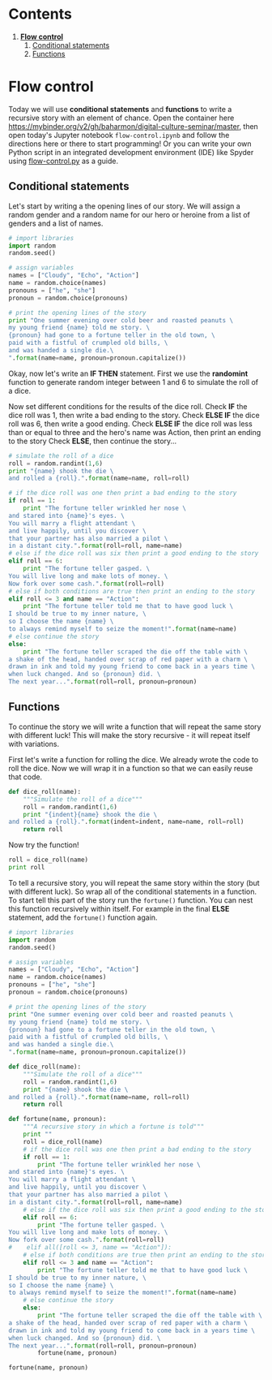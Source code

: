 # Contents
1. [**Flow control**](#flow-control)
    1. [Conditional statements](#conditional-statements)
    1. [Functions](#functions)

# Flow control
Today we will use **conditional statements** and **functions**
to write a recursive story with an element of chance.
Open the container here
https://mybinder.org/v2/gh/baharmon/digital-culture-seminar/master,
then open today's Jupyter notebook `flow-control.ipynb`
and follow the directions here or there to start programming!
Or you can write your own Python script
in an integrated development environment (IDE) like Spyder
using [flow-control.py](/scripts/flow-control.py) as a guide.

## Conditional statements
Let's start by writing a the opening lines of our story.
We will assign a random gender and a random name
for our hero or heroine
from a list of genders and a list of names.


```python
# import libraries
import random
random.seed()

# assign variables
names = ["Cloudy", "Echo", "Action"]
name = random.choice(names)
pronouns = ["he", "she"]
pronoun = random.choice(pronouns)

# print the opening lines of the story
print "One summer evening over cold beer and roasted peanuts \
my young friend {name} told me story. \
{pronoun} had gone to a fortune teller in the old town, \
paid with a fistful of crumpled old bills, \
and was handed a single die.\
".format(name=name, pronoun=pronoun.capitalize())
```

Okay, now let's write an **IF THEN** statement.
First we use the **randomint** function to generate
random integer between 1 and 6 to simulate the roll of a dice.


Now set different conditions for the results of the dice roll.
Check **IF** the dice roll was 1, then write a bad ending to the story.
Check **ELSE IF** the dice roll was 6, then write a good ending.
Check **ELSE IF** the dice roll was less than or equal to three
and the hero's name was Action, then print an ending to the story
Check **ELSE**, then continue the story...

```python
# simulate the roll of a dice
roll = random.randint(1,6)
print "{name} shook the die \
and rolled a {roll}.".format(name=name, roll=roll)

# if the dice roll was one then print a bad ending to the story
if roll == 1:
    print "The fortune teller wrinkled her nose \
and stared into {name}'s eyes. \
You will marry a flight attendant \
and live happily, until you discover \
that your partner has also married a pilot \
in a distant city.".format(roll=roll, name=name)
# else if the dice roll was six then print a good ending to the story
elif roll == 6:
    print "The fortune teller gasped. \
You will live long and make lots of money. \
Now fork over some cash.".format(roll=roll)
# else if both conditions are true then print an ending to the story
elif roll <= 3 and name == "Action":
    print "The fortune teller told me that to have good luck \
I should be true to my inner nature, \
so I choose the name {name} \
to always remind myself to seize the moment!".format(name=name)
# else continue the story
else:
    print "The fortune teller scraped the die off the table with \
a shake of the head, handed over scrap of red paper with a charm \
drawn in ink and told my young friend to come back in a years time \
when luck changed. And so {pronoun} did. \
The next year...".format(roll=roll, pronoun=pronoun)
```

## Functions
To continue the story we will write a function
that will repeat the same story with different luck!
This will make the story recursive -
it will repeat itself with variations.

First let's write a function for rolling the dice.
We already wrote the code to roll the dice.
Now we will wrap it in a function
so that we can easily reuse that code.

```python
def dice_roll(name):
    """Simulate the roll of a dice"""
    roll = random.randint(1,6)
    print "{indent}{name} shook the die \
and rolled a {roll}.".format(indent=indent, name=name, roll=roll)
    return roll
```

Now try the function!

```python
roll = dice_roll(name)
print roll
```

To tell a recursive story, you will repeat the same story
within the story (but with different luck).
So wrap all of the conditional statements in a function.
To start tell this part of the story run the `fortune()` function.
You can nest this function recursively within itself.
For example in the final **ELSE** statement,
add the `fortune()` function again.

```python
# import libraries
import random
random.seed()

# assign variables
names = ["Cloudy", "Echo", "Action"]
name = random.choice(names)
pronouns = ["he", "she"]
pronoun = random.choice(pronouns)

# print the opening lines of the story
print "One summer evening over cold beer and roasted peanuts \
my young friend {name} told me story. \
{pronoun} had gone to a fortune teller in the old town, \
paid with a fistful of crumpled old bills, \
and was handed a single die.\
".format(name=name, pronoun=pronoun.capitalize())

def dice_roll(name):
    """Simulate the roll of a dice"""
    roll = random.randint(1,6)
    print "{name} shook the die \
and rolled a {roll}.".format(name=name, roll=roll)
    return roll

def fortune(name, pronoun):
    """A recursive story in which a fortune is told"""
    print ""
    roll = dice_roll(name)
    # if the dice roll was one then print a bad ending to the story
    if roll == 1:
        print "The fortune teller wrinkled her nose \
and stared into {name}'s eyes. \
You will marry a flight attendant \
and live happily, until you discover \
that your partner has also married a pilot \
in a distant city.".format(roll=roll, name=name)
    # else if the dice roll was six then print a good ending to the story
    elif roll == 6:
        print "The fortune teller gasped. \
You will live long and make lots of money. \
Now fork over some cash.".format(roll=roll)
#    elif all([roll <= 3, name == "Action"]):
    # else if both conditions are true then print an ending to the story
    elif roll <= 3 and name == "Action":
        print "The fortune teller told me that to have good luck \
I should be true to my inner nature, \
so I choose the name {name} \
to always remind myself to seize the moment!".format(name=name)
    # else continue the story
    else:
        print "The fortune teller scraped the die off the table with \
a shake of the head, handed over scrap of red paper with a charm \
drawn in ink and told my young friend to come back in a years time \
when luck changed. And so {pronoun} did. \
The next year...".format(roll=roll, pronoun=pronoun)
        fortune(name, pronoun)

fortune(name, pronoun)
```
